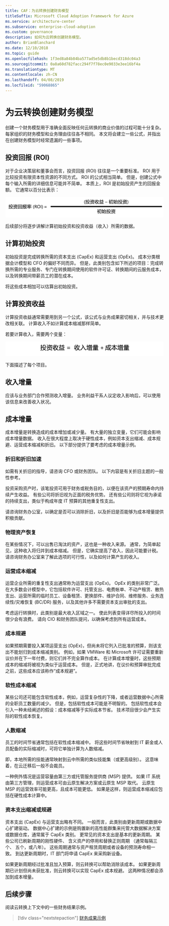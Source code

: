```yaml
---
title: CAF：为云转换创建财务模型
titleSuffix: Microsoft Cloud Adoption Framework for Azure
ms.service: architecture-center
ms.subservice: enterprise-cloud-adoption
ms.custom: governance
description: 如何为云转换创建财务模型。
author: BrianBlanchard
ms.date: 12/10/2018
ms.topic: guide
ms.openlocfilehash: 1f3ed8a84b84ba577ad5e5db8b1becd318dc04a3
ms.sourcegitcommit: 0a8a60d782facc294f7f78ec0e9033e3ee16bf4a
ms.translationtype: MT
ms.contentlocale: zh-CN
ms.lasthandoff: 04/08/2019
ms.locfileid: "59068865"
---
```

# <a name="create-a-financial-model-for-cloud-transformation"></a>为云转换创建财务模型

创建一个财务模型用于准确全面反映任何云转换的商业价值的过程可能十分复杂。 每家组织的财务模型和业务理由往往各不相同。 本文将会建立一些公式，并指出在创建财务模型时经常遗漏的一些事项。

## <a name="return-on-investment-roi"></a>投资回报 (ROI)

对于企业决策层和董事会而言，投资回报 (ROI) 往往是一个重要标准。 ROI 用于比较投资有限资本性资源的不同方式。 ROI 的公式相当简单。 但是，创建公式中每个输入所需的详细信息可能并不简单。 本质上，ROI 是初始投资产生的回报金额。 它通常以百分比表示：

![投资回报 (ROI) = (投资收益 – 投资成本) / 投资成本](../_images/formula-roi.png)

<!-- markdownlint-disable MD036 -->
<!--*ROI = (Gain from Investment &minus; Initial Investment) / Initial Investment*-->
<!-- markdownlint-enable MD036 -->

后续部分将逐步讲解计算初始投资和投资收益（收入）所需的数据。

## <a name="calculating-initial-investment"></a>计算初始投资

初始投资是完成转换所需的资本支出 (CapEx) 和运营支出 (OpEx)。 成本分类根据会计模型和 CFO 的偏好不同而异。 但是，此类别包含如下所述的项目：完成转换所需的专业服务、专门在转换期间使用的软件许可证、转换期间的云服务成本，以及转换期间带薪员工的潜在成本。

将这些成本相加可以估算出初始投资。

## <a name="calculating-the-gain-from-investment"></a>计算投资收益

计算投资收益通常需要用到另一个公式，该公式与业务成果密切相关，并与技术更改相关联。 计算收入不如计算成本缩减那样简单。

若要计算收入，需要两个变量：

![投资收益 = 收入增量 + 成本增量](../_images/formula-gain-from-investment.png)

<!-- markdownlint-disable MD036 -->
<!--*Gain from Investment = Revenue Deltas + Cost Deltas*-->
<!-- markdownlint-enable MD036 -->

下面描述了每个项目。

## <a name="revenue-delta"></a>收入增量

应该与业务部门合作预测收入增量。 业务利益干系人议定收入影响后，可以使用该信息来改善收入状况。

## <a name="cost-deltas"></a>成本增量

成本增量是转换造成的成本增加或减少量。 有大量的独立变量，它们可能会影响成本增量数据。 收入在很大程度上取决于硬性成本，例如资本支出缩减、成本规避、运营成本缩减和折旧。 以下部分提供了要考虑的成本增量示例。

### <a name="depreciation-reductions-or-acceleration"></a>折旧和折旧加速

如需有关折旧的指导，请咨询 CFO 或财务团队。 以下内容是有关折旧主题的一般性参考。

投资采购资产时，该笔投资可用于财务或税务目的，以便在该资产的预期寿命内持续产生收益。 有些公司将折旧视为正面的税务优势。 还有些公司则将它视为承诺的持续支出，类似于构成年度 IT 预算的其他重复性支出。

请咨询财务办公室，以确定是否可以消除折旧，以及折旧是否能够为成本增量提供积极贡献。

### <a name="physical-asset-recovery"></a>物理资产恢复

在某些情况下，可以出售已淘汰的资产，这也是一种收入来源。 通常，为简单起见，这种收入将归并到成本缩减。 但是，它确实提高了收入，因此可能要计税。 请咨询财务办公室来了解此选项的可行性，以及如何计算产生的收入。

### <a name="operational-cost-reductions"></a>运营成本缩减

运营企业所需的重复性支出通常称为运营支出 (OpEx)。 OpEx 的类别非常广泛。 在大多数会计模型中，它包括软件许可、托管支出、电费帐单、不动产租赁、散热支出、运营所需的临时员工、设备租赁、更换部件、维护合同、维修服务、业务连续性/灾难恢复 (BC/DR) 服务，以及其他许多不需要资本支出审批的支出。

考虑运行转换时，此类别是最大收入区域之一。 使此列表变得详尽所投入的时间很少会有浪费。 请向 CIO 和财务团队提问，以确保考虑到所有运营成本。

### <a name="cost-avoidance"></a>成本规避

如果预期需要投入某项运营支出 (OpEx)，但尚未将它列入已批准的预算，则该支出不能划归到成本缩减类别。 例如，如果 VMWare 和 Microsoft 许可证需要重新议价并在下一年付费，则它们并不完全算作成本。 在计算成本增量时，这些预期成本的缩减将被视为类似于运营成本。 但是，正式地讲，在议价和预算审批完成之前，这些成本应该称作“成本规避”。

### <a name="soft-cost-reductions"></a>软性成本缩减

某些公司还可能包含软性成本，例如，运营复杂性的下降，或者运营数据中心所需的全职员工数量的减少。 但是，包括软性成本可能是不明智的。 包括软性成本会引入一种未经阐述的假设：成本缩减等于实际成本节省。 技术项目很少会产生实际的软性成本恢复。

### <a name="headcount-reductions"></a>人数缩减

员工的时间节省通常包括在软性成本缩减中。 将这些时间节省映射到 IT 薪金或人员配备的实际缩减时，可将它单独计算为人数缩减。

即，本地所需的技能通常映射到云中所需的类似技能集（或更高级别）。 这意味着，在云迁移后一般不会裁员。

一种例外情况是运营容量由第三方或托管服务提供商 (MSP) 提供。 如果 IT 系统由第三方管理，则运营成本可由云原生解决方案或云原生 MSP 取代。 云原生 MSP 的运营效率可能更高，且成本可能更低。 如果是这样，则运营成本缩减应包括在硬性成本计算中。

### <a name="capital-expense-reductions-or-avoidance"></a>资本支出缩减或规避

资本支出 (CapEx) 与运营支出略有不同。 一般而言，此类别由更新周期或数据中心扩建驱动。 数据中心扩建的示例是购置新的高性能群集来托管大数据解决方案或数据仓库，通常属于 CapEx 类别。 更常见的资本支出是基本的更新周期。 某些公司已刷新周期的刚性硬件、 含义资产的停用和替换正则周期 （通常每隔三个、 五个，或八年）。 这些周期通常与资产租赁周期或者设备的预测寿命相一致。 到达更新周期时，IT 部门将申请 CapEx 来采购新设备。

如果更新周期经过批准且加入预算，则云转换可以帮助消除该成本。 如果更新周期已计划但尚未获批准，则云转换可以实现 CapEx 成本规避。 这两种情况都会添加到成本增量。

## <a name="next-steps"></a>后续步骤

阅读云转换上下文中的一些财务结果示例。

> [!div class="nextstepaction"]
> [财务成果示例](./business-outcomes/fiscal-outcomes.md)